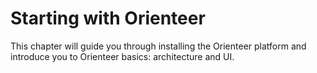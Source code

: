 # Starting with Orienteer

This chapter will guide you through installing the Orienteer platform and introduce you to Orienteer basics: architecture and UI.

